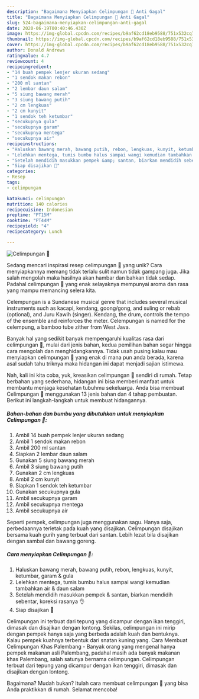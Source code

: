 ```yaml
---
description: "Bagaimana Menyiapkan Celimpungan 🍴 Anti Gagal"
title: "Bagaimana Menyiapkan Celimpungan 🍴 Anti Gagal"
slug: 524-bagaimana-menyiapkan-celimpungan-anti-gagal
date: 2020-06-19T00:40:46.430Z
image: https://img-global.cpcdn.com/recipes/b9af62cd18eb9588/751x532cq70/celimpungan-🍴-foto-resep-utama.jpg
thumbnail: https://img-global.cpcdn.com/recipes/b9af62cd18eb9588/751x532cq70/celimpungan-🍴-foto-resep-utama.jpg
cover: https://img-global.cpcdn.com/recipes/b9af62cd18eb9588/751x532cq70/celimpungan-🍴-foto-resep-utama.jpg
author: Donald Andrews
ratingvalue: 4.7
reviewcount: 4
recipeingredient:
- "14 buah pempek lenjer ukuran sedang"
- "1 sendok makan rebon"
- "200 ml santan"
- "2 lembar daun salam"
- "5 siung bawang merah"
- "3 siung bawang putih"
- "2 cm lengkuas"
- "2 cm kunyit"
- "1 sendok teh ketumbar"
- "secukupnya gula"
- "secukupnya garam"
- "secukupnya mentega"
- "secukupnya air"
recipeinstructions:
- "Haluskan bawang merah, bawang putih, rebon, lengkuas, kunyit, ketumbar, garam &amp; gula"
- "Lelehkan mentega, tumis bumbu halus sampai wangi kemudian tambahkan air &amp; daun salam"
- "Setelah mendidih masukkan pempek &amp; santan, biarkan mendidih sebentar, koreksi rasanya 👌"
- "Siap disajikan 🥘"
categories:
- Resep
tags:
- celimpungan

katakunci: celimpungan 
nutrition: 140 calories
recipecuisine: Indonesian
preptime: "PT15M"
cooktime: "PT44M"
recipeyield: "4"
recipecategory: Lunch

---
```



![Celimpungan 🍴](https://img-global.cpcdn.com/recipes/b9af62cd18eb9588/751x532cq70/celimpungan-🍴-foto-resep-utama.jpg)

Sedang mencari inspirasi resep celimpungan 🍴 yang unik? Cara menyiapkannya memang tidak terlalu sulit namun tidak gampang juga. Jika salah mengolah maka hasilnya akan hambar dan bahkan tidak sedap. Padahal celimpungan 🍴 yang enak selayaknya mempunyai aroma dan rasa yang mampu memancing selera kita.

Celempungan is a Sundanese musical genre that includes several musical instruments such as kacapi, kendang, goong/gong, and suling or rebab (optional), and Juru Kawih (singer). Kendang, the drum, controls the tempo of the ensemble and reinforces the meter. Celempungan is named for the celempung, a bamboo tube zither from West Java.

Banyak hal yang sedikit banyak mempengaruhi kualitas rasa dari celimpungan 🍴, mulai dari jenis bahan, kedua pemilihan bahan segar hingga cara mengolah dan menghidangkannya. Tidak usah pusing kalau mau menyiapkan celimpungan 🍴 yang enak di mana pun anda berada, karena asal sudah tahu triknya maka hidangan ini dapat menjadi sajian istimewa.


Nah, kali ini kita coba, yuk, kreasikan celimpungan 🍴 sendiri di rumah. Tetap berbahan yang sederhana, hidangan ini bisa memberi manfaat untuk membantu menjaga kesehatan tubuhmu sekeluarga. Anda bisa membuat Celimpungan 🍴 menggunakan 13 jenis bahan dan 4 tahap pembuatan. Berikut ini langkah-langkah untuk membuat hidangannya.

<!--inarticleads1-->

##### Bahan-bahan dan bumbu yang dibutuhkan untuk menyiapkan Celimpungan 🍴:

1. Ambil 14 buah pempek lenjer ukuran sedang
1. Ambil 1 sendok makan rebon
1. Ambil 200 ml santan
1. Siapkan 2 lembar daun salam
1. Gunakan 5 siung bawang merah
1. Ambil 3 siung bawang putih
1. Gunakan 2 cm lengkuas
1. Ambil 2 cm kunyit
1. Siapkan 1 sendok teh ketumbar
1. Gunakan secukupnya gula
1. Ambil secukupnya garam
1. Ambil secukupnya mentega
1. Ambil secukupnya air


Seperti pempek, celimpungan juga menggunakan sagu. Hanya saja, perbedaannya terletak pada kuah yang disajikan. Celimpungan disajikan bersama kuah gurih yang terbuat dari santan. Lebih lezat bila disajikan dengan sambal dan bawang goreng. 

<!--inarticleads2-->

##### Cara menyiapkan Celimpungan 🍴:

1. Haluskan bawang merah, bawang putih, rebon, lengkuas, kunyit, ketumbar, garam &amp; gula
1. Lelehkan mentega, tumis bumbu halus sampai wangi kemudian tambahkan air &amp; daun salam
1. Setelah mendidih masukkan pempek &amp; santan, biarkan mendidih sebentar, koreksi rasanya 👌
1. Siap disajikan 🥘


Celimpungan ini terbuat dari tepung yang dicampur dengan ikan tenggiri, dimasak dan disajikan dengan lontong. Sekilas, celimpungan ini mirip dengan pempek hanya saja yang berbeda adalah kuah dan bentuknya. Kalau pempek kuahnya terbentuk dari snatan kuning yang. Cara Membuat Celimpungan Khas Palembang - Banyak orang yang mengenal hanya pempek makanan asli Palembang, padahal masih ada banyak makanan khas Palembang, salah satunya bernama celimpungan. Celimpungan terbuat dari tepung yang dicampur dengan ikan tenggiri, dimasak dan disajikan dengan lontong. 

Bagaimana? Mudah bukan? Itulah cara membuat celimpungan 🍴 yang bisa Anda praktikkan di rumah. Selamat mencoba!
